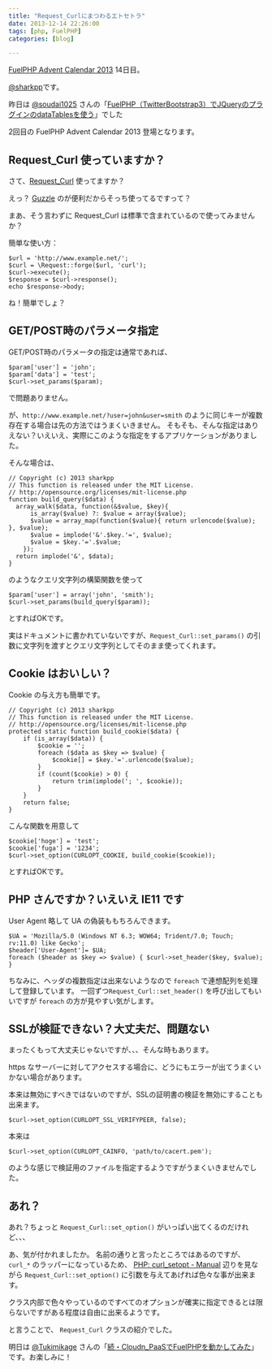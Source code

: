 ```yaml
---
title: "Request_Curlにまつわるエトセトラ"
date: 2013-12-14 22:26:00
tags: [php, FuelPHP]
categories: [blog]

---
```


[FuelPHP Advent Calendar 2013][1] 14日目。

 [1]: http://atnd.org/events/45096

[@sharkpp][2]です。

 [2]: https://twitter.com/sharkpp

昨日は [@soudai1025][3] さんの「[FuelPHP（TwitterBootstrap3）でJQueryのプラグインのdataTablesを使う][4]」でした

 [3]: https://twitter.com/soudai1025
 [4]: http://soudai1025.blogspot.com/2013/12/fuelphp-datatables.html

2回目の FuelPHP Advent Calendar 2013 登場となります。

## Request_Curl 使っていますか？

さて、[Request_Curl][5] 使ってますか？

 [5]: http://fuelphp.jp/docs/1.7/classes/request/curl.html

えっ？ [Guzzle][6] のが便利だからそっち使ってるですって？

 [6]: https://github.com/guzzle/guzzle

まあ、そう言わずに Request_Curl は標準で含まれているので使ってみませんか？

簡単な使い方：

    $url = 'http://www.example.net/';
    $curl = \Request::forge($url, 'curl');
    $curl->execute();
    $response = $curl->response();
    echo $response->body;
    

ね！簡単でしょ？

## GET/POST時のパラメータ指定

GET/POST時のパラメータの指定は通常であれば、

    $param['user'] = 'john';
    $param['data'] = 'test';
    $curl->set_params($param);
    

で問題ありません。

が、`http://www.example.net/?user=john&user=smith` のように同じキーが複数存在する場合は先の方法ではうまくいきません。 そもそも、そんな指定はありえない？いえいえ、実際にこのような指定をするアプリケーションがありました。

そんな場合は、

    // Copyright (c) 2013 sharkpp
    // This function is released under the MIT License.
    // http://opensource.org/licenses/mit-license.php
    function build_query($data) {
      array_walk($data, function(&$value, $key){
          is_array($value) ?: $value = array($value);
          $value = array_map(function($value){ return urlencode($value); }, $value);
          $value = implode('&'.$key.'=', $value);
          $value = $key.'='.$value;
        });
      return implode('&', $data);
    }
    

のようなクエリ文字列の構築関数を使って

    $param['user'] = array('john', 'smith');
    $curl->set_params(build_query($param));
    

とすればOKです。

実はドキュメントに書かれていないですが、`Request_Curl::set_params()` の引数に文字列を渡すとクエリ文字列としてそのまま使ってくれます。

## Cookie はおいしい？

Cookie の与え方も簡単です。

    // Copyright (c) 2013 sharkpp
    // This function is released under the MIT License.
    // http://opensource.org/licenses/mit-license.php
    protected static function build_cookie($data) {
        if (is_array($data)) {
            $cookie = '';
            foreach ($data as $key => $value) {
                $cookie[] = $key.'='.urlencode($value);
            }
            if (count($cookie) > 0) {
                return trim(implode('; ', $cookie));
            }
        }
        return false;
    }
    

こんな関数を用意して

    $cookie['hoge'] = 'test';
    $cookie['fuga'] = '1234';
    $curl->set_option(CURLOPT_COOKIE, build_cookie($cookie));
    

とすればOKです。

## PHP さんですか？いえいえ IE11 です

User Agent 略して UA の偽装ももちろんできます。

    $UA = 'Mozilla/5.0 (Windows NT 6.3; WOW64; Trident/7.0; Touch; rv:11.0) like Gecko';
    $header['User-Agent']= $UA;
    foreach ($header as $key => $value) { $curl->set_header($key, $value); }
    

ちなみに、ヘッダの複数指定は出来ないようなので `foreach` で連想配列を処理して登録しています。 一回ずつ`Request_Curl::set_header()` を呼び出してもいいですが `foreach` の方が見やすい気がします。

## SSLが検証できない？大丈夫だ、問題ない

まったくもって大丈夫じゃないですが、、、そんな時もあります。

https なサーバーに対してアクセスする場合に、どうにもエラーが出てうまくいかない場合があります。

本来は無効にすべきではないのですが、SSLの証明書の検証を無効にすることも出来ます。

    $curl->set_option(CURLOPT_SSL_VERIFYPEER, false);
    

本来は

    $curl->set_option(CURLOPT_CAINFO, 'path/to/cacert.pem');
    

のような感じで検証用のファイルを指定するようですがうまくいきませんでした。

## あれ？

あれ？ちょっと `Request_Curl::set_option()` がいっぱい出てくるのだけれど、、、

あ、気が付かれましたか。 名前の通りと言ったところではあるのですが、 `curl_*` のラッパーになっているため、 [PHP: curl_setopt - Manual][7] 辺りを見ながら `Request_Curl::set_option()` に引数を与えてあげれば色々な事が出来ます。

 [7]: http://jp2.php.net/curl_setopt

クラス内部で色々やっているのですべてのオプションが確実に指定できるとは限らないですがある程度は自由に出来るようです。

と言うことで、 `Request_Curl` クラスの紹介でした。

明日は [@Tukimikage][8] さんの「[続・Cloudn_PaaSでFuelPHPを動かしてみた][9]」です。お楽しみに！

 [8]: https://twitter.com/Tukimikage
 [9]: http://think-sv.net/blog/?p=1290